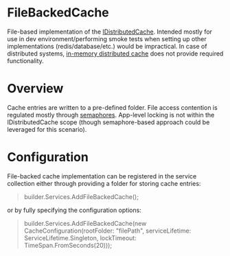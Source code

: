 # FileBackedCache
File-based implementation of the [IDistributedCache](https://learn.microsoft.com/en-us/dotnet/api/microsoft.extensions.caching.distributed.idistributedcache?view=dotnet-plat-ext-7.0). Intended mostly for use in dev environment/performing smoke tests when setting up other implementations (redis/database/etc.) would be impractical. In case of distributed systems, [in-memory distributed cache](https://learn.microsoft.com/en-us/dotnet/api/microsoft.extensions.caching.distributed.memorydistributedcache?view=dotnet-plat-ext-7.0) does not provide required functionality.

# Overview
Cache entries are written to a pre-defined folder. File access contention is regulated mostly through [semaphores](https://learn.microsoft.com/en-us/dotnet/api/system.threading.semaphore?view=net-7.0). App-level locking is not within the IDistributedCache scope (though semaphore-based approach could be leveraged for this scenario).

# Configuration

File-backed cache implementation can be registered in the service collection either through providing a folder for storing cache entries:
>builder.Services.AddFileBackedCache(<folder path>);
  
 or by fully specifying the configuration options:
>builder.Services.AddFileBackedCache(new CacheConfiguration(rootFolder: "filePath", serviceLifetime: ServiceLifetime.Singleton, lockTimeout: TimeSpan.FromSeconds(20)));
